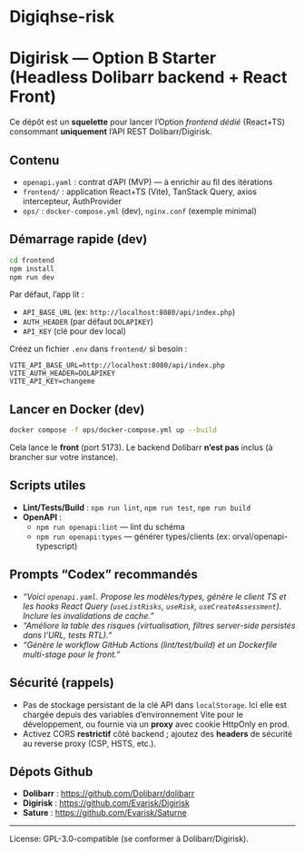 # Digiqhse-risk
# Digirisk — Option B Starter (Headless Dolibarr backend + React Front)

Ce dépôt est un **squelette** pour lancer l’Option *frontend dédié* (React+TS) consommant **uniquement** l’API REST Dolibarr/Digirisk.

## Contenu
- `openapi.yaml` : contrat d’API (MVP) — à enrichir au fil des itérations
- `frontend/` : application React+TS (Vite), TanStack Query, axios intercepteur, AuthProvider
- `ops/` : `docker-compose.yml` (dev), `nginx.conf` (exemple minimal)

## Démarrage rapide (dev)
```bash
cd frontend
npm install
npm run dev
```
Par défaut, l’app lit :
- `API_BASE_URL` (ex: `http://localhost:8080/api/index.php`)
- `AUTH_HEADER` (par défaut `DOLAPIKEY`)
- `API_KEY` (clé pour dev local)

Créez un fichier `.env` dans `frontend/` si besoin :
```
VITE_API_BASE_URL=http://localhost:8080/api/index.php
VITE_AUTH_HEADER=DOLAPIKEY
VITE_API_KEY=changeme
```

## Lancer en Docker (dev)
```bash
docker compose -f ops/docker-compose.yml up --build
```
Cela lance le **front** (port 5173). Le backend Dolibarr **n’est pas** inclus (à brancher sur votre instance).

## Scripts utiles
- **Lint/Tests/Build** : `npm run lint`, `npm run test`, `npm run build`
- **OpenAPI** :
  - `npm run openapi:lint` — lint du schéma
  - `npm run openapi:types` — générer types/clients (ex: orval/openapi-typescript)

## Prompts “Codex” recommandés
- *“Voici `openapi.yaml`. Propose les modèles/types, génère le client TS et les hooks React Query (`useListRisks`, `useRisk`, `useCreateAssessment`). Inclure les invalidations de cache.”*
- *“Améliore la table des risques (virtualisation, filtres server-side persistés dans l’URL, tests RTL).”*
- *“Génère le workflow GitHub Actions (lint/test/build) et un Dockerfile multi-stage pour le front.”*

## Sécurité (rappels)
- Pas de stockage persistant de la clé API dans `localStorage`. Ici elle est chargée depuis des variables d’environnement Vite pour le développement, ou fournie via un **proxy** avec cookie HttpOnly en prod.
- Activez CORS **restrictif** côté backend ; ajoutez des **headers** de sécurité au reverse proxy (CSP, HSTS, etc.).

## Dépots Github
- **Dolibarr** : https://github.com/Dolibarr/dolibarr
- **Digirisk** : https://github.com/Evarisk/Digirisk
- **Sature** : https://github.com/Evarisk/Saturne
---
License: GPL-3.0-compatible (se conformer à Dolibarr/Digirisk).

